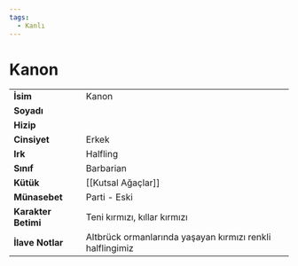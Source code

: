```yaml
---  
tags:
  - Kanlı  
---  
```

# Kanon   
|  |  |  
|---|---|  
| **İsim** | Kanon|  
| **Soyadı** | |  
| **Hizip** | |  
| **Cinsiyet** | Erkek|  
| **Irk** | Halfling|  
| **Sınıf** | Barbarian|  
| **Kütük** | [[Kutsal Ağaçlar]]|  
| **Münasebet** | Parti - Eski|  
| **Karakter Betimi** | Teni kırmızı, kıllar kırmızı|  
| **İlave Notlar** | Altbrück ormanlarında yaşayan kırmızı renkli halflingimiz|  

